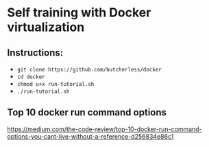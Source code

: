 <h1>Self training with Docker virtualization</h1>

<h2>Instructions:</h2>

<ul>
  <li><code>git clone https://github.com/butcherless/docker</code>
  <li><code>cd docker</code>
  <li><code>chmod u+x run-tutorial.sh</code>
  <li><code>./run-tutorial.sh</code>
</ul>

<h2>Top 10 docker run command options</h2>

https://medium.com/the-code-review/top-10-docker-run-command-options-you-cant-live-without-a-reference-d256834e86c1
